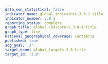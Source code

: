 ```yaml
---
data_non_statistical: false
indicator_name: global_indicators.3-8-1-title
indicator_number: 3.8.1
reporting_status: complete
graph_title: global_indicators.3-8-1-title
graph_type: line
national_geographical_coverage: Cantabria
published: true
sdg_goal: '3'
target_name: global_targets.3-8-title
target_id: '3.8'
---
```

